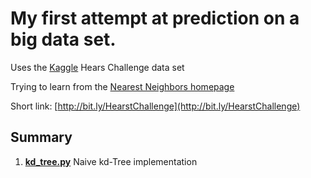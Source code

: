 # My first attempt at prediction on a big data set. 

Uses the [Kaggle](http://bit.ly/Kaggle) Hears Challenge data set

Trying to learn from the [Nearest Neighbors homepage](http://simsearch.yury.name/)

Short link: [http://bit.ly/HearstChallenge](http://bit.ly/HearstChallenge)

## Summary

1. **[kd_tree.py](http://bit.ly/kd_tree)** Naive kd-Tree implementation
